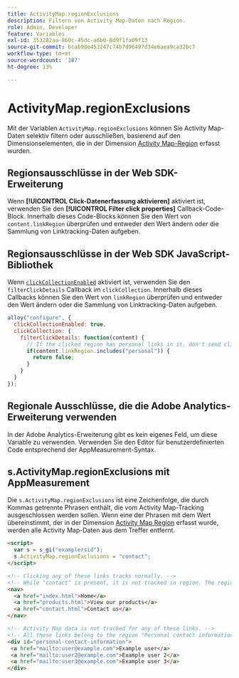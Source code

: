 ```yaml
---
title: ActivityMap.regionExclusions
description: Filtern von Activity Map-Daten nach Region.
role: Admin, Developer
feature: Variables
exl-id: 353282aa-860c-45dc-a6b0-8d9f1fa09f13
source-git-commit: bcab98e453247c74b7d96497d34e6aea9ca32bc7
workflow-type: tm+mt
source-wordcount: '187'
ht-degree: 13%

---
```


# ActivityMap.regionExclusions

Mit der Variablen `ActivityMap.regionExclusions` können Sie Activity Map-Daten selektiv filtern oder ausschließen, basierend auf den Dimensionselementen, die in der Dimension [Activity Map-Region](/help/components/dimensions/activity-map-region.md) erfasst wurden.

## Regionsausschlüsse in der Web SDK-Erweiterung

Wenn **[!UICONTROL Click-Datenerfassung aktivieren]** aktiviert ist, verwenden Sie den **[!UICONTROL Filter click properties]** Callback-Code-Block. Innerhalb dieses Code-Blocks können Sie den Wert von `content.linkRegion` überprüfen und entweder den Wert ändern oder die Sammlung von Linktracking-Daten aufgeben.

## Regionsausschlüsse in der Web SDK JavaScript-Bibliothek

Wenn [`clickCollectionEnabled`](https://experienceleague.adobe.com/de/docs/experience-platform/web-sdk/commands/configure/clickcollectionenabled) aktiviert ist, verwenden Sie den `filterClickDetails` Callback im `clickCollection`. Innerhalb dieses Callbacks können Sie den Wert von `linkRegion` überprüfen und entweder den Wert ändern oder die Sammlung von Linktracking-Daten aufgeben.

```js
alloy("configure", {
  clickCollectionEnabled: true,
  clickCollection: {
    filterClickDetails: function(content) {
      // If the clicked region has personal links in it, don't send click data
      if(content.linkRegion.includes("personal")) {
        return false;
      }
    }
  }
});
```

## Regionale Ausschlüsse, die die Adobe Analytics-Erweiterung verwenden

In der Adobe Analytics-Erweiterung gibt es kein eigenes Feld, um diese Variable zu verwenden. Verwenden Sie den Editor für benutzerdefinierten Code entsprechend der AppMeasurement-Syntax.

## s.ActivityMap.regionExclusions mit AppMeasurement

Die `s.ActivityMap.regionExclusions` ist eine Zeichenfolge, die durch Kommas getrennte Phrasen enthält, die vom Activity Map-Tracking ausgeschlossen werden sollen. Wenn eine der Phrasen mit dem Wert übereinstimmt, der in der Dimension [Activity Map Region](/help/components/dimensions/activity-map-region.md) erfasst wurde, werden alle Activity Map-Daten aus dem Treffer entfernt.

```html
<script>
  var s = s_gi("examplersid");
  s.ActivityMap.regionExclusions = "contact";
</script>

<!-- Clicking any of these links tracks normally. -->
<!-- While "contact" is present, it is not tracked in region. The region is "nav" -->
<nav>
  <a href="index.html">Home</a>
  <a href="products.html">View our products</a>
  <a href="contact.html">Contact us</a>
</nav>

<!-- Activity Map data is not tracked for any of these links. -->
<!-- All these links belong to the region "Personal contact information" -->
<div id="personal-contact-information">
 <a href="mailto:user@example.com">Example user</a>
 <a href="mailto:user2@example.com">Example user 2</a>
 <a href="mailto:user3@example.com">Example user 3</a>
</div>
```
